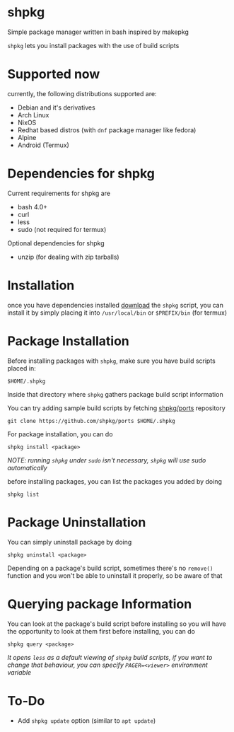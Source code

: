 # shpkg
Simple package manager written in bash inspired by makepkg

`shpkg` lets you install packages with the use of build scripts

# Supported now
currently, the following distributions supported are:
* Debian and it's derivatives
* Arch Linux
* NixOS
* Redhat based distros (with `dnf` package manager like fedora)
* Alpine
* Android (Termux)

# Dependencies for shpkg
Current requirements for shpkg are
* bash 4.0+
* curl
* less
* sudo (not required for termux)

Optional dependencies for shpkg
* unzip (for dealing with zip tarballs)

# Installation
once you have dependencies installed [download](https://raw.githubusercontent.com/shpkg/shpkg/master/shpkg) the `shpkg` script, you can install it by simply placing it into `/usr/local/bin` or `$PREFIX/bin` (for termux)

# Package Installation
Before installing packages with `shpkg`, make sure you have build scripts placed in:
```
$HOME/.shpkg
```
Inside that directory where `shpkg` gathers package build script information

You can try adding sample build scripts by fetching [shpkg/ports](https://github.com/shpkg/ports) repository
```
git clone https://github.com/shpkg/ports $HOME/.shpkg
```

For package installation, you can do
```
shpkg install <package>
```

*NOTE: running `shpkg` under `sudo` isn't necessary, `shpkg` will use sudo automatically*

before installing packages, you can list the packages you added by doing
```
shpkg list
```

# Package Uninstallation
You can simply uninstall package by doing
```
shpkg uninstall <package>
```

Depending on a package's build script, sometimes there's no `remove()` function and you won't be able to uninstall it properly, so be aware of that

# Querying package Information
You can look at the package's build script before installing so you will have the opportunity to look at them first before installing, you can do
```
shpkg query <package>
```

*It opens `less` as a default viewing of `shpkg` build scripts, if you want to change that behaviour, you can specify `PAGER=<viewer>` environment variable*

# To-Do
* Add `shpkg update` option (similar to `apt update`)

